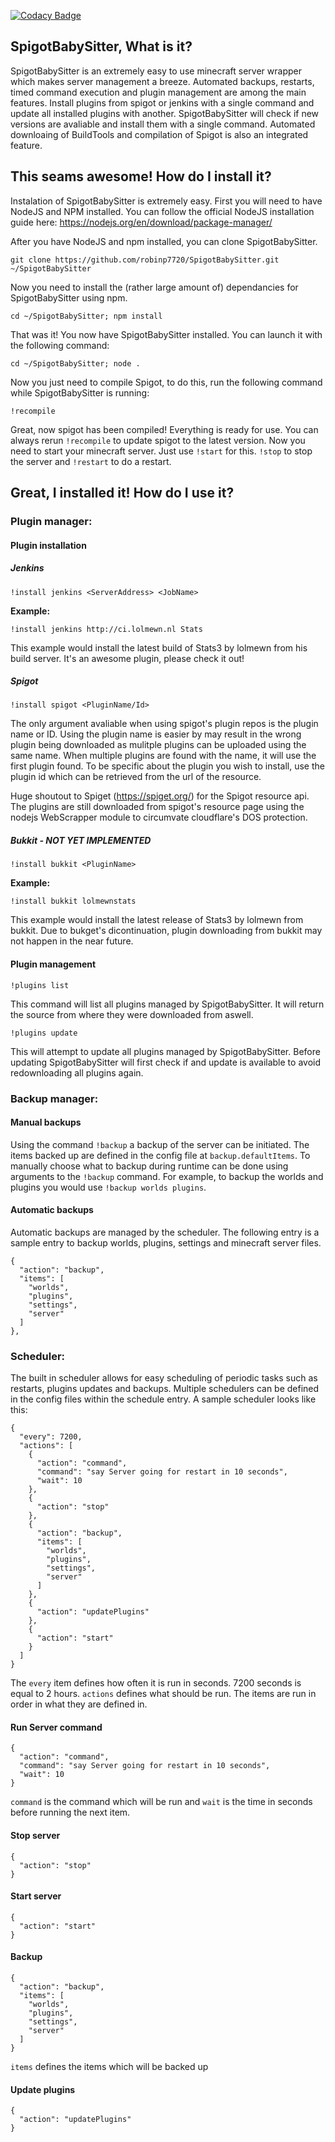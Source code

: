 [![Codacy Badge](https://api.codacy.com/project/badge/Grade/b7dae13cf2a44ca0b7e8fa26c30cc976)](https://www.codacy.com/app/Zeyphros/SpigotBabySitter?utm_source=github.com&utm_medium=referral&utm_content=robinp7720/SpigotBabySitter&utm_campaign=badger)

## SpigotBabySitter, What is it?
SpigotBabySitter is an extremely easy to use minecraft server wrapper which makes server management a breeze. Automated backups, restarts, timed command execution and plugin management are among the main features. Install plugins from spigot or jenkins with a single command and update all installed plugins with another. SpigotBabySitter will check if new versions are avaliable and install them with a single command. Automated downloaing of BuildTools and compilation of Spigot is also an integrated feature.

## This seams awesome! How do I install it?
Instalation of SpigotBabySitter is extremely easy. First you will need to have NodeJS and NPM installed. You can follow the official NodeJS installation guide here: https://nodejs.org/en/download/package-manager/

After you have NodeJS and npm installed, you can clone SpigotBabySitter.   
```
git clone https://github.com/robinp7720/SpigotBabySitter.git ~/SpigotBabySitter
```   
Now you need to install the (rather large amount of) dependancies for SpigotBabySitter using npm.   
```
cd ~/SpigotBabySitter; npm install
```   
That was it! You now have SpigotBabySitter installed. You can launch it with the following command:   
```
cd ~/SpigotBabySitter; node . 
```
Now you just need to compile Spigot, to do this, run the following command while SpigotBabySitter is running:   
```
!recompile
```
Great, now spigot has been compiled! Everything is ready for use. You can always rerun ```!recompile``` to update spigot to the latest version.
Now you need to start your minecraft server. Just use ```!start``` for this. ```!stop``` to stop the server and ```!restart``` to do a restart.

## Great, I installed it! How do I use it?
### Plugin manager:
#### Plugin installation
##### Jenkins
```!install jenkins <ServerAddress> <JobName>```

**Example:**

```!install jenkins http://ci.lolmewn.nl Stats```

This example would install the latest build of Stats3 by lolmewn from his build server. It's an awesome plugin, please check it out!
##### Spigot
```!install spigot <PluginName/Id>```

The only argument avaliable when using spigot's plugin repos is the plugin name or ID. Using the plugin name is easier by may result in the wrong plugin being downloaded as mulitple plugins can be uploaded using the same name. When multiple plugins are found with the name, it will use the first plugin found. To be specific about the plugin you wish to install, use the plugin id which can be retrieved from the url of the resource.

Huge shoutout to Spiget (https://spiget.org/) for the Spigot resource api. The plugins are still downloaded from spigot's resource page using the nodejs WebScrapper module to circumvate cloudflare's DOS protection.

##### Bukkit - NOT YET IMPLEMENTED

```!install bukkit <PluginName>```

**Example:**

```!install bukkit lolmewnstats```

This example would install the latest release of Stats3 by lolmewn from bukkit. Due to bukget's dicontinuation, plugin downloading from bukkit may not happen in the near future.

#### Plugin management

```!plugins list```

This command will list all plugins managed by SpigotBabySitter. It will return the source from where they were downloaded from aswell.

```!plugins update```

This will attempt to update all plugins managed by SpigotBabySitter. Before updating SpigotBabySitter will first check if and update is available to avoid redownloading all plugins again.

### Backup manager:
#### Manual backups
Using the command ```!backup``` a backup of the server can be initiated. The items backed up are defined in the config file at ```backup.defaultItems```. To manually choose what to backup during runtime can be done using arguments to the ```!backup``` command. For example, to backup the worlds and plugins you would use ```!backup worlds plugins```.
#### Automatic backups
Automatic backups are managed by the scheduler.
The following entry is a sample entry to backup worlds, plugins, settings and minecraft server files.
```
{
  "action": "backup",
  "items": [
    "worlds",
    "plugins",
    "settings",
    "server"
  ]
},
```
### Scheduler:
The built in scheduler allows for easy scheduling of periodic tasks such as restarts, plugins updates and backups. Multiple schedulers can be defined in the config files within the schedule entry.
A sample scheduler looks like this:
```
{
  "every": 7200,
  "actions": [
    {
      "action": "command",
      "command": "say Server going for restart in 10 seconds",
      "wait": 10
    },
    {
      "action": "stop"
    },
    {
      "action": "backup",
      "items": [
        "worlds",
        "plugins",
        "settings",
        "server"
      ]
    },
    {
      "action": "updatePlugins"
    },
    {
      "action": "start"
    }
  ]
}
```
The ```every``` item defines how often it is run in seconds. 7200 seconds is equal to 2 hours. ```actions``` defines what should be run. The items are run in order in what they are defined in.

#### Run Server command
```
{
  "action": "command",
  "command": "say Server going for restart in 10 seconds",
  "wait": 10
}
```

```command``` is the command which will be run and ```wait``` is the time in seconds before running the next item.

#### Stop server
```
{
  "action": "stop"
}
```
#### Start server
```
{
  "action": "start"
}
```
#### Backup
```
{
  "action": "backup",
  "items": [
    "worlds",
    "plugins",
    "settings",
    "server"
  ]
}
```
```items``` defines the items which will be backed up
#### Update plugins
```
{
  "action": "updatePlugins"
}
```
